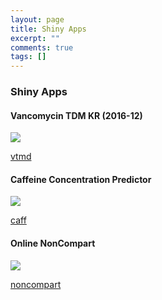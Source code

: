 ```yaml
---
layout: page
title: Shiny Apps
excerpt: ""
comments: true
tags: []
---
```


### Shiny Apps 

#### Vancomycin TDM KR (2016-12)
![](http://i.imgur.com/M8R3Me8.png)

<a markdown="0" href="https://asan.shinyapps.io/vtdm" class="btn">vtmd</a>

#### Caffeine Concentration Predictor
![](http://i.imgur.com/RYJHxNq.png)

<a markdown="0" href="https://asan.shinyapps.io/caff" class="btn">caff</a>

#### Online NonCompart
![](http://i.imgur.com/k6VqHp2.png)

<a markdown="0" href="https://asan.shinyapps.io/noncompart" class="btn">noncompart</a>
